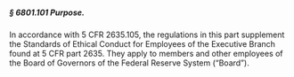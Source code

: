 ##### § 6801.101 Purpose. #####

In accordance with 5 CFR 2635.105, the regulations in this part supplement the Standards of Ethical Conduct for Employees of the Executive Branch found at 5 CFR part 2635. They apply to members and other employees of the Board of Governors of the Federal Reserve System (“Board”).